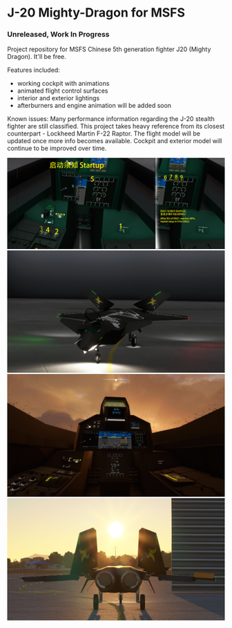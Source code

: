 # J-20 Mighty-Dragon for MSFS
### Unreleased, Work In Progress
Project repository for MSFS Chinese 5th generation fighter J20 (Mighty Dragon). It'll be free.

Features included:
* working cockpit with animations
* animated flight control surfaces
* interior and exterior lightings
* afterburners and engine animation will be added soon

Known issues:
Many performance information regarding the J-20 stealth fighter are still classified. This project takes heavy reference from its closest counterpart - Lockheed Martin F-22 Raptor. The flight model will be updated once more info becomes available. Cockpit and exterior model will continue to be improved over time.

![Startup](https://github.com/h0rnb1ll/mighty-dragon/blob/main/images/screenshots/Microsoft%20Flight%20Simulator_2021.10.07-22.37_1.jpg)
![J20 Mighty Dragon](https://github.com/h0rnb1ll/mighty-dragon/blob/main/images/screenshots/Microsoft%20Flight%20Simulator_2021.10.07-22.01.jpg?raw=true)
![Cockpit WIP](https://github.com/h0rnb1ll/mighty-dragon/blob/main/images/screenshots/Microsoft%20Flight%20Simulator%20-%201.19.9.0%2010_6_2021%2011_36_40%20AM.png)
![Rear](https://github.com/h0rnb1ll/mighty-dragon/blob/main/images/screenshots/Microsoft%20Flight%20Simulator_2021.10.07-22.24.jpg)
